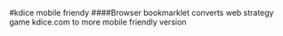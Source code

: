 #kdice mobile friendy 
####Browser bookmarklet converts web strategy game kdice.com to more mobile friendly version